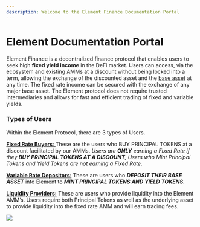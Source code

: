 ```yaml
---
description: Welcome to the Element Finance Documentation Portal
---
```


# Element Documentation Portal

Element Finance is a decentralized finance protocol that enables users to seek high **fixed yield income** in the DeFi market. Users can access, via the ecosystem and existing AMMs at a discount without being locked into a term, allowing the exchange of the discounted asset and the [base asset](https://github.com/delvtech/construction-paper/blob/3e60e1bcd6276ec2dcd8888abb5423c37f4f9282/Construction-Paper.md#14-glossary-definitions) at any time. The fixed rate income can be secured with the exchange of any major base asset. The Element protocol does not require trusted intermediaries and allows for fast and efficient trading of fixed and variable yields.

### Types of Users

Within the Element Protocol, there are 3 types of Users.

[**Fixed Rate Buyers**: ](getting-started/buying-fixed-rates.md)These are the users who BUY PRINCIPAL TOKENS at a discount facilitated by our AMMs. _Users are **ONLY** earning a Fixed Rate if they **BUY PRINCIPAL TOKENS AT A DISCOUNT**, Users who Mint Principal Tokens and Yield Tokens are not earning a Fixed Rate._

[**Variable Rate Depositors**:](getting-started/earning-variable-rates.md) These are users who _**DEPOSIT THEIR BASE ASSET**_ into Element to _**MINT PRINCIPAL TOKENS AND YIELD TOKENS.**_

[**Liquidity Providers:**](getting-started/providing-liquidity.md) These are users who provide liquidity into the Element AMM’s. Users require both Principal Tokens as well as the underlying asset to provide liquidity into the fixed rate AMM and will earn trading fees.

![](<.gitbook/assets/photo\_2021-05-18 09.20.18.jpeg>)
